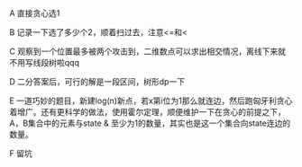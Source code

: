A 直接贪心选1

B 记录一下选了多少个2，顺着扫过去，注意<=和<

C 观察到一个位置最多被两个攻击到，二维数点可以求出相交情况，离线下来就不用写线段树啦qqq

D 二分答案后，可行的解是一段区间，树形dp一下

E 一道巧妙的题目，新建log(n)新点，若x第i位为1那么就连边，然后跑匈牙利贪心着增广。还有更科学的做法，使用霍尔定理，顺便维护一下在贪心的前提之下，A，B集合中的元素与state & 至少为1的数量，其实也是这一个集合向state连边的数量。

F 留坑
